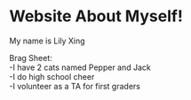 # Website About Myself!

My name is Lily Xing

Brag Sheet:\
-I have 2 cats named Pepper and Jack\
-I do high school cheer\
-I volunteer as a TA for first graders
